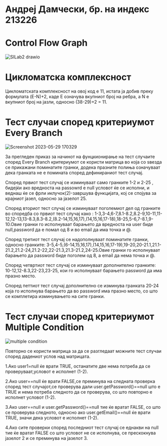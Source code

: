 # Андреј Дамчески, бр. на индекс 213226
 # Control Flow Graph 
![SILab2 drawio](https://github.com/damceskiandrej/SI_2023_lab2_213226/assets/127520269/525af868-e7f4-4efe-a9b7-e089f0e9bb29)
 # Цикломатска комплексност 
 Цикломатската комплексност на овој код е 11, истата ја добив преку формулата (E-N)+2, каде E означува вкупниот број на ребра, а N е вкупниот број на јазли, односно
 (38-29)+2 = 11.
 # Тест случаи според критериумот Every Branch 
 ![Screenshot 2023-05-29 170329](https://github.com/damceskiandrej/SI_2023_lab2_213226/assets/127520269/db333f6f-90cf-4c5f-9f09-c401e424349c)

За прегледен приказ за начинот на фунцкионирање на тест случаите според Every Branch критериумот се користи матрица во која со ѕвезда се прикажани поминатите гранки, додека празните полиња означуваат дека гранката не е помината според дефинираниот тест случај. 

Според првиот тест случај се изминуваат само гранките 1-2 и 2-25 , бидејќи ако вредноста на passowrd е null условот ќе се исполни, и веднаш ќе се фрли иклучок(2)-завршува функцијата, кој се спојува за крајниот јазел, односно за јазелот 25.

Според вториот тест случај се изминуваат поголемиот дел од гранките во споредба со првиот тест случај како : 1-3,3-4,6-7,8.1-8.2,8.2-9,10-11,11-12,12-13,13-8.3,8.3-8.2,(8.2-14,15,16,17),(14,15,16,17-18),18-25,5-6,7-8.1,9-10.Овие гранки го исполнуваат барањето да вредноста на user биде null,password да е помал од 8 и во email да има точка и @.

Според третиот тест случај се надополнуваат поминатите гранки, односно гранките: 3-5,4-5,(6-14,15,16,17),(14,15,16,17-19),19-20,20-21.1,21.1-21.2,21.2-24,21.2-22,22-21.3,21.3-21.2,24-25.Овие гранки го исполнуваат барањето да password биде поголем од 8, а email да нема точка и @. 

Според четвртиот тест случај се изминуваат дополнително гранките: 10-12,12-8.3,22-23,23-25, кои го исполнуваат барањето password да има празно место.

Според петтиот тест случај дополнително се изминува гранката 20-24 која го исполнува барањето да во password има празно место, со што се комплетира изминувањето на сите гранки. 
 # Тест случаи според критериумот Multiple Condition 
 ![multiple condition](https://github.com/damceskiandrej/SI_2023_lab2_213226/assets/127520269/96b17391-9fe4-44c6-bbb3-3bc7ff35b4c2) 
 
Повторно се користи матрица за да се разгледаат можните тест случаи според дадениот услов над матрицата.

1.Ако user1=null ќе врати TRUE, останатите две нема потреба да се проверуваат,условот е исполнет (1-2). 

2.Ако user==null ќе врати FALSE,се преминува на следната проверка според тест случајот,се проверува дали user.getPassword()==null што е TRUE и нема потреба следното да се проверува, со што повторно е исполнет условот (1-2). 

3.Ако user==null и user.getPassword()==null тие ќе вратат FALSE, со што се проверува следното, односно ако user.getEmail()==null ќе врати TRUE, значи дека условот е исполнет (1-2).

4.Ако сите проверки според последниот тест случај се еднакви на null тие ќе вратат FALSE со што условот не се исполнува, се прескокнува јазелот 2 и се преминува на јазелот 3.
